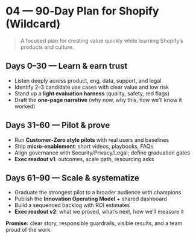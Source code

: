 # 04 — 90‑Day Plan for Shopify (Wildcard)

> A focused plan for creating value quickly while learning Shopify’s products and culture.

## Days 0–30 — Learn & earn trust
- Listen deeply across product, eng, data, support, and legal
- Identify 2–3 candidate use cases with clear value and low risk
- Stand up a **light evaluation harness** (quality, safety, red flags)
- Draft the **one‑page narrative** (why now, why this, how we’ll know it worked)

## Days 31–60 — Pilot & prove
- Run **Customer‑Zero style pilots** with real users and baselines
- Ship **micro‑enablement**: short videos, playbooks, FAQs
- Align governance with Security/Privacy/Legal; define graduation gates
- **Exec readout v1**: outcomes, scale path, resourcing asks

## Days 61–90 — Scale & systematize
- Graduate the strongest pilot to a broader audience with champions
- Publish the **Innovation Operating Model** + shared dashboard
- Build a sequenced backlog with ROI estimates
- **Exec readout v2**: what we proved, what’s next, how we’ll measure it

**Promise:** clear story, responsible guardrails, visible results, and a team proud of the work.